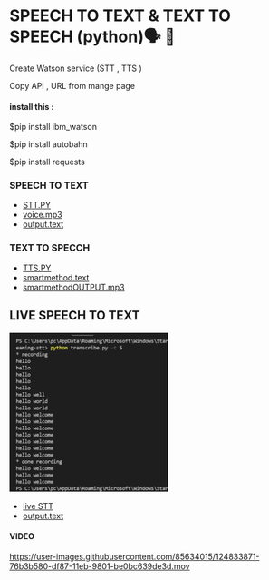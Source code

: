# SPEECH TO TEXT & TEXT TO SPEECH (python)🗣 💬

   Create Watson service (STT , TTS )

   Copy API , URL from mange page 
   
   
#### install this :
$pip install ibm_watson

$pip install autobahn

$pip install requests


### SPEECH TO TEXT 
* [STT.PY](https://github.com/Elham6316/SpeechToText-TextToSpeech-Python/blob/main/STT/STT.py)
* [voice.mp3](https://github.com/Elham6316/SpeechToText-TextToSpeech-Python/blob/main/STT/wel.mp3)
* [output.text](https://github.com/Elham6316/SpeechToText-TextToSpeech-Python/blob/main/STT/output.txt)

### TEXT TO SPECCH 
* [TTS.PY](https://github.com/Elham6316/SpeechToText-TextToSpeech-Python/blob/main/TTS/TTS.py)
* [smartmethod.text](https://github.com/Elham6316/SpeechToText-TextToSpeech-Python/blob/main/TTS/smartmethod.txt)
* [smartmethodOUTPUT.mp3](https://github.com/Elham6316/SpeechToText-TextToSpeech-Python/blob/main/TTS/smartmethodOUTPUT.mp3)

## LIVE SPEECH TO TEXT 

<img src="https://github.com/Elham6316/SpeechToText-TextToSpeech-Python/blob/main/LIVE%20STT/PIC.png" width="280" height="280" >

* [live STT](https://github.com/Elham6316/SpeechToText-TextToSpeech-Python/tree/main/LIVE%20STT)
* [output.text](https://github.com/Elham6316/SpeechToText-TextToSpeech-Python/blob/main/LIVE%20STT/output.txt)

#### VIDEO


https://user-images.githubusercontent.com/85634015/124833871-76b3b580-df87-11eb-9801-be0bc639de3d.mov





